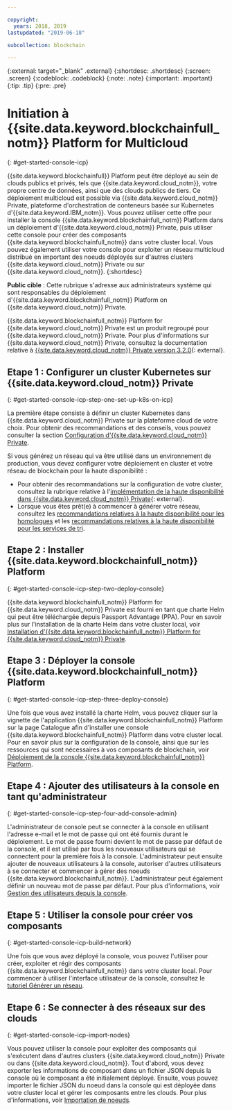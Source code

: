```yaml
---

copyright:
  years: 2018, 2019
lastupdated: "2019-06-18"

subcollection: blockchain

---
```


{:external: target="_blank" .external}
{:shortdesc: .shortdesc}
{:screen: .screen}
{:codeblock: .codeblock}
{:note: .note}
{:important: .important}
{:tip: .tip}
{:pre: .pre}

# Initiation à {{site.data.keyword.blockchainfull_notm}} Platform for Multicloud
{: #get-started-console-icp}

{{site.data.keyword.blockchainfull}} Platform peut être déployé au sein de clouds publics et privés, tels que {{site.data.keyword.cloud_notm}}, votre propre centre de données, ainsi que des clouds publics de tiers. Ce déploiement multicloud est possible via {{site.data.keyword.cloud_notm}} Private, plateforme d'orchestration de conteneurs basée sur Kubernetes d'{{site.data.keyword.IBM_notm}}. Vous pouvez utiliser cette offre pour installer la console {{site.data.keyword.blockchainfull_notm}} Platform dans un déploiement d'{{site.data.keyword.cloud_notm}} Private, puis utiliser cette console pour créer des composants {{site.data.keyword.blockchainfull_notm}} dans votre cluster local. Vous pouvez également utiliser votre console pour exploiter un réseau multicloud distribué en important des noeuds déployés sur d'autres clusters {{site.data.keyword.cloud_notm}} Private ou sur {{site.data.keyword.cloud_notm}}.
{:shortdesc}

**Public cible** : Cette rubrique s'adresse aux administrateurs système qui sont responsables du déploiement d'{{site.data.keyword.blockchainfull_notm}} Platform on {{site.data.keyword.cloud_notm}} Private.

{{site.data.keyword.blockchainfull_notm}} Platform for {{site.data.keyword.cloud_notm}} Private est un produit regroupé pour {{site.data.keyword.cloud_notm}} Private. Pour plus d'informations sur {{site.data.keyword.cloud_notm}} Private, consultez la documentation relative à [{{site.data.keyword.cloud_notm}} Private version 3.2.0](https://www.ibm.com/support/knowledgecenter/SSBS6K_3.2.0/kc_welcome_containers.html){: external}.

## Etape 1 : Configurer un cluster Kubernetes sur {{site.data.keyword.cloud_notm}} Private
{: #get-started-console-icp-step-one-set-up-k8s-on-icp}

La première étape consiste à définir un cluster Kubernetes dans {{site.data.keyword.cloud_notm}} Private sur la plateforme cloud de votre choix.
Pour obtenir des recommandations et des conseils, vous pouvez consulter la section [Configuration d'{{site.data.keyword.cloud_notm}} Private](/docs/services/blockchain?topic=blockchain-icp-console-setup#icp-console-setup).

Si vous générez un réseau qui va être utilisé dans un environnement de production, vous devez configurer votre déploiement en cluster et votre réseau de blockchain pour la haute disponibilité :

- Pour obtenir des recommandations sur la configuration de votre cluster, consultez la rubrique relative à l'[implémentation de la haute disponibilité dans {{site.data.keyword.cloud_notm}} Private](https://www.ibm.com/cloud/garage/practices/manage/high-availability-ibm-cloud-private){: external}.
- Lorsque vous êtes prêt(e) à commencer à générer votre réseau, consultez les [recommandations relatives à la haute disponibilité pour les homologues](/docs/services/blockchain?topic=blockchain-ibp-console-ha#ibp-console-ha-peers) et les [recommandations relatives à la haute disponibilité pour les services de tri](/docs/services/blockchain?topic=blockchain-ibp-console-ha#ibp-console-ha-ordering-service).

## Etape 2 : Installer {{site.data.keyword.blockchainfull_notm}} Platform
{: #get-started-console-icp-step-two-deploy-console}

{{site.data.keyword.blockchainfull_notm}} Platform for {{site.data.keyword.cloud_notm}} Private est fourni en tant que charte Helm qui peut être téléchargée depuis Passport Advantage (PPA). Pour en savoir plus sur l'installation de la charte Helm dans votre cluster local, voir [Installation d'{{site.data.keyword.blockchainfull_notm}} Platform for {{site.data.keyword.cloud_notm}} Private](/docs/services/blockchain/howto?topic=blockchain-console-helm-install#console-helm-install).

## Etape 3 : Déployer la console {{site.data.keyword.blockchainfull_notm}} Platform
{: #get-started-console-icp-step-three-deploy-console}

Une fois que vous avez installé la charte Helm, vous pouvez cliquer sur la vignette de l'application {{site.data.keyword.blockchainfull_notm}} Platform sur la page Catalogue afin d'installer une console {{site.data.keyword.blockchainfull_notm}} Platform dans votre cluster local. Pour en savoir plus sur la configuration de la console, ainsi que sur les ressources qui sont nécessaires à vos composants de blockchain, voir [Déploiement de la console {{site.data.keyword.blockchainfull_notm}} Platform](/docs/services/blockchain/howto?topic=blockchain-console-deploy-icp#console-deploy-icp).

## Etape 4 : Ajouter des utilisateurs à la console en tant qu'administrateur
{: #get-started-console-icp-step-four-add-console-admin}

L'administrateur de console peut se connecter à la console en utilisant l'adresse e-mail et le mot de passe qui ont été fournis durant le déploiement. Le mot de passe fourni devient le mot de passe par défaut de la console, et il est utilisé par tous les nouveaux utilisateurs qui se connectent pour la première fois à la console. L'administrateur peut ensuite ajouter de nouveaux utilisateurs à la console, autoriser d'autres utilisateurs à se connecter et commencer à gérer des noeuds {{site.data.keyword.blockchainfull_notm}}. L'administrateur peut également définir un nouveau mot de passe par défaut. Pour plus d'informations, voir [Gestion des utilisateurs depuis la console](/docs/services/blockchain/howto?topic=blockchain-console-icp-manage#console-icp-manage-users).

## Etape 5 : Utiliser la console pour créer vos composants
{: #get-started-console-icp-build-network}

Une fois que vous avez déployé la console, vous pouvez l'utiliser pour créer, exploiter et régir des composants {{site.data.keyword.blockchainfull_notm}} dans votre cluster local. Pour commencer à utiliser l'interface utilisateur de la console, consultez le [tutoriel Générer un réseau](/docs/services/blockchain/howto?topic=blockchain-ibp-console-build-network#ibp-console-build-network).

## Etape 6 : Se connecter à des réseaux sur des clouds
{: #get-started-console-icp-import-nodes}

Vous pouvez utiliser la console pour exploiter des composants qui s'exécutent dans d'autres clusters {{site.data.keyword.cloud_notm}} Private ou dans {{site.data.keyword.cloud_notm}}. Tout d'abord, vous devez exporter les informations de composant dans un fichier JSON depuis la console où le composant a été initialement déployé. Ensuite, vous pouvez importer le fichier JSON du noeud dans la console qui est déployée dans votre cluster local et gérer les composants entre les clouds. Pour plus d'informations, voir [Importation de noeuds](/docs/services/blockchain/howto?topic=blockchain-ibp-console-import-nodes#ibp-console-import-nodes).

